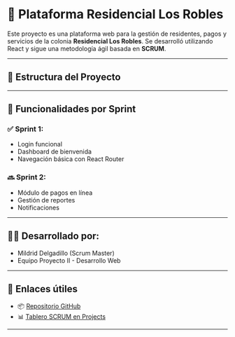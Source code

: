 # 🏡 Plataforma Residencial Los Robles

Este proyecto es una plataforma web para la gestión de residentes, pagos y servicios de la colonia **Residencial Los Robles**. Se desarrolló utilizando React y sigue una metodología ágil basada en **SCRUM**.

---

## 📁 Estructura del Proyecto


---

## 🚀 Funcionalidades por Sprint

### ✅ Sprint 1:
- Login funcional
- Dashboard de bienvenida
- Navegación básica con React Router

### 🔜 Sprint 2:
- Módulo de pagos en línea
- Gestión de reportes
- Notificaciones

---

## 👩‍💻 Desarrollado por:
- Mildrid Delgadillo (Scrum Master)
- Equipo Proyecto II - Desarrollo Web

---

## 🔗 Enlaces útiles

- 📦 [Repositorio GitHub](https://github.com/Mildrid-Delgadillo/residencial-app)
- 📊 [Tablero SCRUM en Projects](https://github.com/users/Mildrid-Delgadillo/projects/1/views/1)

---


